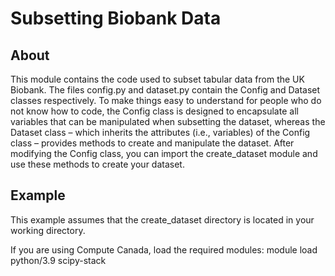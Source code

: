 # Subsetting Biobank Data

## About

This module contains the code used to subset tabular data from the UK Biobank. The files config.py and dataset.py contain the Config and Dataset classes respectively. To make things easy to understand for people who do not know how to code, the Config class is designed to encapsulate all variables that can be manipulated when subsetting the dataset, whereas the Dataset class – which inherits the attributes (i.e., variables) of the Config class – provides methods to create and manipulate the dataset. After modifying the Config class, you can import the create_dataset module and use these methods to create your dataset.

## Example

This example assumes that the create_dataset directory is located in your working directory.

If you are using Compute Canada, load the required modules:
  module load python/3.9 scipy-stack



